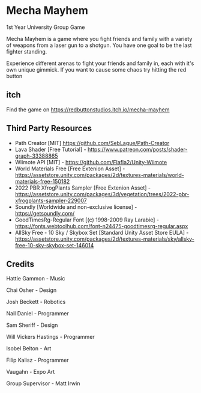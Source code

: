 # Mecha Mayhem
1st Year University Group Game

Mecha Mayhem is a game where you fight friends and family with a variety of weapons from a laser gun to a shotgun. You have one goal to be the last fighter standing.

Experience different arenas to fight your friends and family in, each with it's own unique gimmick. If you want to cause some chaos try hitting the red button

## itch
Find the game on https://redbuttonstudios.itch.io/mecha-mayhem

## Third Party Resources
- Path Creator [MIT] https://github.com/SebLague/Path-Creator
- Lava Shader [Free Tutorial] - https://www.patreon.com/posts/shader-graph-33388865
- Wiimote API [MIT] - https://github.com/Flafla2/Unity-Wiimote
- World Materials Free [Free Extenion Asset] - https://assetstore.unity.com/packages/2d/textures-materials/world-materials-free-150182
- 2022 PBR XfrogPlants Sampler [Free Extenion Asset] - https://assetstore.unity.com/packages/3d/vegetation/trees/2022-pbr-xfrogplants-sampler-229007
- Soundly [Worldwide and non-exclusive license] - https://getsoundly.com/
- GoodTimesRg-Regular Font [(c) 1998-2009 Ray Larabie] - https://fonts.webtoolhub.com/font-n24475-goodtimesrg-regular.aspx
- AllSky Free - 10 Sky / Skybox Set [Standard Unity Asset Store EULA] - https://assetstore.unity.com/packages/2d/textures-materials/sky/allsky-free-10-sky-skybox-set-146014

## Credits
Hattie Gammon - Music 

Chai Osher - Design 

Josh Beckett - Robotics 

Nail Daniel - Programmer 

Sam Sheriff - Design 

Will Vickers Hastings - Programmer 

Isobel Belton - Art 

Filip Kalisz - Programmer 

Vaugahn - Expo Art  

Group Supervisor - Matt Irwin 
